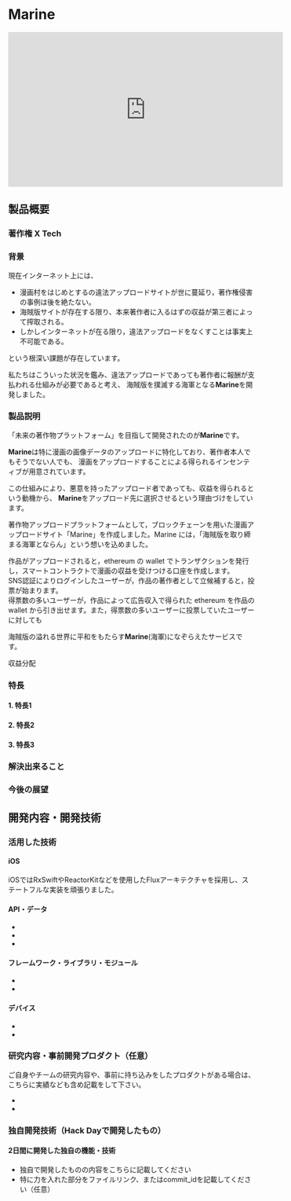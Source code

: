 # Marine

<iframe width="560" height="315" src="https://www.youtube.com/embed/uKJiJ7WYx6Q" frameborder="0" allow="accelerometer; autoplay; encrypted-media; gyroscope; picture-in-picture" allowfullscreen></iframe>

## 製品概要
### 著作権 X Tech

### 背景
現在インターネット上には、

- 漫画村をはじめとするの違法アップロードサイトが世に蔓延り，著作権侵害の事例は後を絶たない。
- 海賊版サイトが存在する限り、本来著作者に入るはずの収益が第三者によって搾取される。
- しかしインターネットが在る限り，違法アップロードをなくすことは事実上不可能である。

という根深い課題が存在しています。

私たちはこういった状況を鑑み、違法アップロードであっても著作者に報酬が支払われる仕組みが必要であると考え、
海賊版を撲滅する海軍となる**Marine**を開発しました。

### 製品説明
「未来の著作物プラットフォーム」を目指して開発されたのが**Marine**です。

**Marine**は特に漫画の画像データのアップロードに特化しており、著作者本人でもそうでない人でも、
漫画をアップロードすることによる得られるインセンティブが用意されています。



この仕組みにより、悪意を持ったアップロード者であっても、収益を得られるという動機から、
**Marine**をアップロード先に選択させるという理由づけをしています。

著作物アップロードプラットフォームとして，ブロックチェーンを用いた漫画アップロードサイト「Marine」を作成しました。Marine には，「海賊版を取り締まる海軍とならん」という想いを込めました。  
  
作品がアップロードされると，ethereum の wallet でトランザクションを発行し，スマートコントラクトで漫画の収益を受けつける口座を作成します。  
SNS認証によりログインしたユーザーが，作品の著作者として立候補すると，投票が始まります。  
得票数の多いユーザーが，作品によって広告収入で得られた ethereum を作品の wallet から引き出せます。また，得票数の多いユーザーに投票していたユーザーに対しても

海賊版の溢れる世界に平和をもたらす**Marine**(海軍)になぞらえたサービスです。

収益分配


### 特長

#### 1. 特長1

#### 2. 特長2

#### 3. 特長3

### 解決出来ること


### 今後の展望


## 開発内容・開発技術
### 活用した技術

#### iOS

iOSではRxSwiftやReactorKitなどを使用したFluxアーキテクチャを採用し、ステートフルな実装を頑張りました。

#### API・データ

* 
* 
* 

#### フレームワーク・ライブラリ・モジュール
* 
* 

#### デバイス
* 
* 

### 研究内容・事前開発プロダクト（任意）
ご自身やチームの研究内容や、事前に持ち込みをしたプロダクトがある場合は、こちらに実績なども含め記載をして下さい。

* 
* 


### 独自開発技術（Hack Dayで開発したもの）
#### 2日間に開発した独自の機能・技術
* 独自で開発したものの内容をこちらに記載してください
* 特に力を入れた部分をファイルリンク、またはcommit_idを記載してください（任意）
